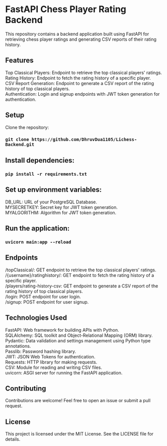 # FastAPI Chess Player Rating Backend

This repository contains a backend application built using FastAPI for retrieving chess player ratings and generating CSV reports of their rating history.

## Features
Top Classical Players: Endpoint to retrieve the top classical players' ratings.\
Rating History: Endpoint to fetch the rating history of a specific player.\
CSV Report Generation: Endpoint to generate a CSV report of the rating history of top classical players.\
Authentication: Login and signup endpoints with JWT token generation for authentication.

## Setup
Clone the repository:

### `git clone https://github.com/DhruvDua1105/Lichess-Backend.git`

## Install dependencies:

### `pip install -r requirements.txt`

## Set up environment variables:

DB_URL: URL of your PostgreSQL Database.\
MYSECRETKEY: Secret key for JWT token generation.\
MYALGORITHM: Algorithm for JWT token generation.

## Run the application:

### `uvicorn main:app --reload`

## Endpoints
/topClassical/: GET endpoint to retrieve the top classical players' ratings.\
/{username}/ratinghistory/: GET endpoint to fetch the rating history of a specific player.\
/players/rating-history-csv: GET endpoint to generate a CSV report of the rating history of top classical players.\
/login: POST endpoint for user login.\
/signup: POST endpoint for user signup.

## Technologies Used
FastAPI: Web framework for building APIs with Python.\
SQLAlchemy: SQL toolkit and Object-Relational Mapping (ORM) library.\
Pydantic: Data validation and settings management using Python type annotations.\
Passlib: Password hashing library.\
JWT: JSON Web Tokens for authentication.\
Requests: HTTP library for making requests.\
CSV: Module for reading and writing CSV files.\
uvicorn: ASGI server for running the FastAPI application.

## Contributing
Contributions are welcome! Feel free to open an issue or submit a pull request.

## License
This project is licensed under the MIT License. See the LICENSE file for details.
